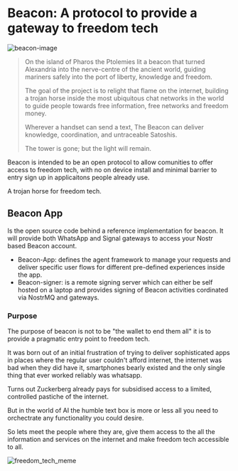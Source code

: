 # Beacon: A protocol to provide a gateway to freedom tech

![beacon-image](https://github.com/user-attachments/assets/fbad331a-acd5-4e6e-8483-5c1f4c13e24d)


> On the island of Pharos the Ptolemies lit a beacon that turned Alexandria into the nerve-centre of the ancient world, guiding mariners safely into the port of liberty, knowledge and freedom.
>
> The goal of the project is to relight that flame on the internet, building a trojan horse inside the most ubiquitous chat networks in the world to guide people towards free information, free networks and freedom money. 
>
> Wherever a handset can send a text, The Beacon can deliver knowledge, coordination, and untraceable Satoshis.
>
> The tower is gone; but the light will remain.

Beacon is intended to be an open protocol to allow comunities to offer access to freedom tech, with no on device install and minimal barrier to entry sign up in applicaitons people already use. 

A trojan horse for freedom tech. 

## Beacon App 

Is the open source code behind a reference implementation for beacon. It will provide both WhatsApp and Signal gateways to access your Nostr based Beacon account. 

- Beacon-App: defines the agent framework to manage your requests and deliver specific user flows for different pre-defined experiences inside the app. 
- Beacon-signer: is a remote signing server which can either be self hosted on a laptop and provides signing of Beacon activities cordinated via NostrMQ and gateways. 

### Purpose 

The purpose of beacon is not to be "the wallet to end them all" it is to provide a pragmatic entry point to freedom tech. 

It was born out of an initial frustration of trying to deliver sophisticated apps in places where the regular user couldn't afford internet, the internet was bad when they did have it, smartphones bearly existed and the only single thing that ever worked reliably was whatsapp. 

Turns out Zuckerberg already pays for subsidised access to a limited, controlled pastiche of the internet. 

But in the world of AI the humble text box is more or less all you need to orchectrate any functionality you could desire. 

So lets meet the people where they are, give them access to the all the information and services on the internet and make freedom tech accessible to all. 

![freedom_tech_meme](https://github.com/user-attachments/assets/622123cc-86e0-4365-9bbf-73d2ffe56685)
